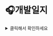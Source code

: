🎧개발일지
======
<details>
    <summary>클릭해서 확인하세요 </summary>
    <p>
      
      
      # 1주차  
      (due 5/2)
      - 주제 선정
      - 프로그램 설계   
        - 플레이리스트는 Song 구조체의 배열로 구현  
        - 구조체인 Song은 제목, 아티스트, 앨범명, 좋아요 수를 담는 하나의 곡  
        - CRUD, 파일, 검색, 정렬 기능을 가지는 프로그램을 만들어보자!  
      - 각자 역할과 함수 분배  
        - 내부적으로 주요 함수는 13개로 추렸음  
       
       
       # 2주차  
       (due 5/10)  
       - 1,3,4,7,8 함수     
       - main 함수   
       
       
       # 3주차  
       (due 5/17)   
        - 2,5,6,9,10,11,12,13 함수   
        - main 함수   
   </p>
</details>

